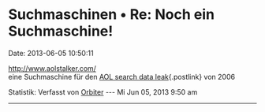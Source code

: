 Suchmaschinen • Re: Noch ein Suchmaschine!
==========================================

Date: 2013-06-05 10:50:11

<http://www.aolstalker.com/>\
eine Suchmaschine für den [AOL search data
leak](https://en.wikipedia.org/wiki/AOL_search_data_leak){.postlink} von
2006

Statistik: Verfasst von
[Orbiter](http://forum.yacy-websuche.de/memberlist.php?mode=viewprofile&u=2)
--- Mi Jun 05, 2013 9:50 am

------------------------------------------------------------------------
